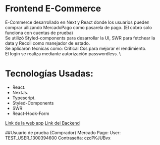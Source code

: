 # Frontend E-Commerce
E-Commerce desarrollado en Next y React donde los usuarios pueden comprar uilizando MercadoPago como pasarela de pago. (El cobro solo funciona con cuentas de prueba) \
Se utilizó Styled-components para desarrollar la UI, SWR para fetchear la data y Recoil como manejador de estado. \
Se aplicaron técnicas como: Critical Css para mejorar el rendimiento. \
El login se realiza mediante autorización passwordless. \

# Tecnologías Usadas:
- React.
- NextJs.
- Typescript.
- Styled-Components
- SWR
- React-Hook-Form

[Link de la web app](https://e-commerce-front-six.vercel.app/)
[Link del Backend](https://github.com/Francisco-B07/e-commerce-back)


##Usuario de prueba (Comprador) Mercado Pago: 
User: TEST_USER_1300394600
Contraseña: czcPKJUBvx
